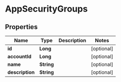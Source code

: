 

# AppSecurityGroups

## Properties

Name | Type | Description | Notes
------------ | ------------- | ------------- | -------------
**id** | **Long** |  |  [optional]
**accountId** | **Long** |  |  [optional]
**name** | **String** |  |  [optional]
**description** | **String** |  |  [optional]



